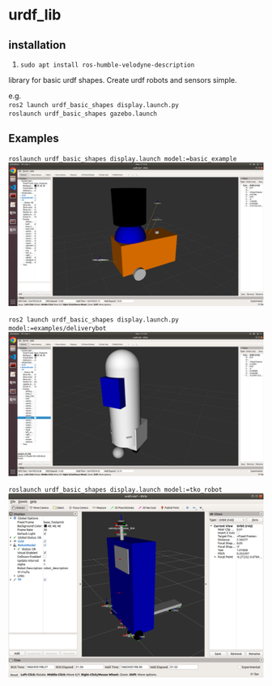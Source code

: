 # urdf_lib

## installation
1. `sudo apt install ros-humble-velodyne-description`

library for basic urdf shapes. Create urdf robots and sensors simple.   

e.g.  
`ros2 launch urdf_basic_shapes display.launch.py`  
`roslaunch urdf_basic_shapes gazebo.launch`  

## Examples
`roslaunch urdf_basic_shapes display.launch model:=basic_example`  
![alt text](https://github.com/JosefGst/urdf_basic_shapes/blob/main/include/images/basic_example_rviz.png)

`ros2 launch urdf_basic_shapes display.launch.py model:=examples/deliverybot`  
![alt text](https://github.com/JosefGst/urdf_basic_shapes/blob/main/include/images/deliverybot_rviz.png)  

`roslaunch urdf_basic_shapes display.launch model:=tko_robot`  
![alt text](https://github.com/JosefGst/urdf_basic_shapes/blob/main/include/images/tko_robot_rviz.png)
